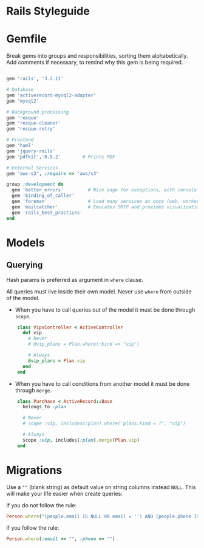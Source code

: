 Rails Styleguide
================

Gemfile
=======

Break gems into groups and responsibilities, sorting them alphabetically. Add comments if necessary, to remind why this gem is being required.

```ruby

gem 'rails', '3.2.11'

# Database
gem 'activerecord-mysql2-adapter'
gem 'mysql2'

# Background processing
gem 'resque'
gem 'resque-cleaner'
gem 'resque-retry'

# Frontend
gem 'haml'
gem 'jquery-rails'
gem 'pdfkit','0.5.2'        # Prints PDF

# External Services
gem "aws-s3", :require => "aws/s3"

group :development do
  gem 'better_errors'         # Nice page for exceptions, with console
  gem 'binding_of_caller'
  gem 'foreman'               # Load many services at once (web, worker, smtp)
  gem 'mailcatcher'           # Emulates SMTP and provides visualization of emails
  gem 'rails_best_practices'
end
```

Models
======

Querying
--------

Hash params is preferred as argument in ```where``` clause.

All queries must live inside their own model. Never use ```where``` from outside of the model.
* When you have to call queries out of the model it must be done through ```scope```.
```ruby
    class VipsController < ActiveController
      def vip
        # Never
        # @vip_plans = Plan.where(:kind => "vip")

        # Always
        @vip_plans = Plan.vip
      end
    end
```
* When you have to call conditions from another model it must be done through ```merge```.
```ruby
    class Purchase < ActiveRecord::Base
      belongs_to :plan

      # Never
      # scope :vip, includes(:plan).where('plans.kind = ?', "vip")

      # Always
      scope :vip, includes(:plan).merge(Plan.vip)
    end
```

Migrations
==========

Use a `""` (blank string) as default value on string columns instead `NULL`. This will make your life easier when create queries:

If you do not follow the rule:
```ruby
Person.where("(people.email IS NULL OR email = '') AND (people.phone IS NULL OR phone = '')")
```

If you follow the rule:
```ruby
Person.where(:email => "", :phone => "")
```
